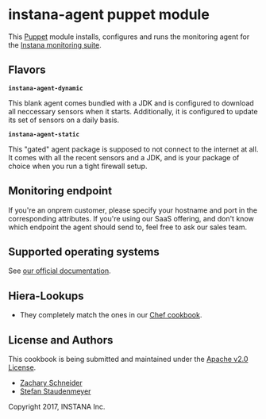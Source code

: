 # instana-agent puppet module

This [Puppet](https://puppet.com/) module installs, configures and runs
the monitoring agent for the [Instana monitoring suite](https://www.instana.com).

## Flavors

**`instana-agent-dynamic`**

This blank agent comes bundled with a JDK and is configured to download all neccessary sensors when it starts. Additionally, it is configured to update its set of sensors on a daily basis.

**`instana-agent-static`**

This "gated" agent package is supposed to not connect to the internet at all. It comes with all the recent sensors and a JDK, and is your package of choice when you run a tight firewall setup.

## Monitoring endpoint

If you're an onprem customer, please specify your hostname and port in the corresponding attributes. If you're using our SaaS offering, and don't know which endpoint the agent should send to, feel free to ask our sales team.

## Supported operating systems

See [our official documentation](https://docs.instana.com).

## Hiera-Lookups

* They completely match the ones in our [Chef cookbook](https://github.com/instana/puppet-module/blob/master/attributes/default.rb).

## License and Authors

This cookbook is being submitted and maintained under the [Apache v2.0 License](https://github.com/instana/cookbook/blob/master/LICENSE).

* [Zachary Schneider](https://github.com/sigil66 "Zachary Schneider")
* [Stefan Staudenmeyer](https://github.com/doerteDev "Stefan Staudenmeyer")

Copyright 2017, INSTANA Inc.
